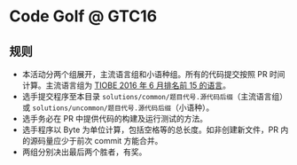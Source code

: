 # Code Golf @ GTC16

## 规则

* 本活动分两个组展开，主流语言组和小语种组。所有的代码提交按照 PR 时间计算。主流语言组为 [TIOBE 2016 年 6 月排名前 15 的语言](http://www.tiobe.com/tiobe_index?page=index)。
* 选手提交程序至本目录 `solutions/common/题目代号.源代码后缀`（主流语言组）或 `solutions/uncommon/题目代号.源代码后缀`（小语种）。
* 选手务必在 PR 中提供代码的构建及运行测试的方法。
* 选手程序以 Byte 为单位计算，包括空格等的总长度。如非创建新文件，PR 内的源码量应少于前次 commit 方能合并。
* 两组分别决出最后两个胜者，有奖。
